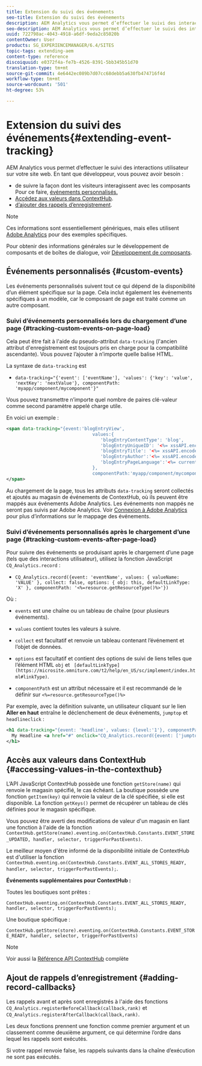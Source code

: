 ```yaml
---
title: Extension du suivi des événements
seo-title: Extension du suivi des événements
description: AEM Analytics vous permet d’effectuer le suivi des interactions utilisateur sur votre site web.
seo-description: AEM Analytics vous permet d’effectuer le suivi des interactions utilisateur sur votre site web.
uuid: 722798ac-4043-4918-a6df-9eda2c85020b
contentOwner: User
products: SG_EXPERIENCEMANAGER/6.4/SITES
topic-tags: extending-aem
content-type: reference
discoiquuid: e0372f4a-fe7b-4526-8391-5bb345b51d70
translation-type: tm+mt
source-git-commit: 4e6442ec089b7d07cc68debb5a630fb474716f4d
workflow-type: tm+mt
source-wordcount: '501'
ht-degree: 53%

---
```



# Extension du suivi des événements{#extending-event-tracking}

AEM Analytics vous permet d’effectuer le suivi des interactions utilisateur sur votre site web. En tant que développeur, vous pouvez avoir besoin :

* de suivre la façon dont les visiteurs interagissent avec les composants Pour ce faire, [événements personnalisés.](#custom-events)
* [Accédez aux valeurs dans ContextHub](/help/sites-developing/extending-analytics.md#accessing-values-in-the-contexthub).
* [d’ajouter des rappels d’enregistrement](#adding-record-callbacks).

>[!NOTE]
>
>Ces informations sont essentiellement génériques, mais elles utilisent [Adobe Analytics](/help/sites-administering/adobeanalytics.md) pour des exemples spécifiques.
>
>Pour obtenir des informations générales sur le développement de composants et de boîtes de dialogue, voir [Développement de composants](/help/sites-developing/components.md).

## Événements personnalisés {#custom-events}

Les événements personnalisés suivent tout ce qui dépend de la disponibilité d’un élément spécifique sur la page. Cela inclut également les événements spécifiques à un modèle, car le composant de page est traité comme un autre composant.

### Suivi d’événements personnalisés lors du chargement d’une page  {#tracking-custom-events-on-page-load}

Cela peut être fait à l&#39;aide du pseudo-attribut `data-tracking` (l&#39;ancien attribut d&#39;enregistrement est toujours pris en charge pour la compatibilité ascendante). Vous pouvez l’ajouter à n’importe quelle balise HTML.

La syntaxe de `data-tracking` est

* `data-tracking="{'event': ['eventName'], 'values': {'key': 'value', 'nextKey': 'nextValue'}, componentPath: 'myapp/component/mycomponent'}"`

Vous pouvez transmettre n’importe quel nombre de paires clé-valeur comme second paramètre appelé charge utile.

En voici un exemple :

```xml
<span data-tracking="{event:'blogEntryView', 
                                values:{
                                   'blogEntryContentType': 'blog', 
                                   'blogEntryUniqueID': '<%= xssAPI.encodeForJSString(entry.getId()) %>',
                                   'blogEntryTitle': '<%= xssAPI.encodeForJSString(entry.getTitle()) %>',
                                   'blogEntryAuthor':'<%= xssAPI.encodeForJSString(entry.getAuthor()) %>',
                                   'blogEntryPageLanguage':'<%= currentPage.getLanguage(true) %>'
                                },
                                componentPath:'myapp/component/mycomponent'}">
</span>
```

Au chargement de la page, tous les attributs `data-tracking` seront collectés et ajoutés au magasin de événements de ContextHub, où ils peuvent être mappés aux événements Adobe Analytics. Les événements non mappés ne seront pas suivis par Adobe Analytics. Voir [Connexion à Adobe Analytics](/help/sites-administering/adobeanalytics.md) pour plus d’informations sur le mappage des événements.

### Suivi d’événements personnalisés après le chargement d’une page {#tracking-custom-events-after-page-load}

Pour suivre des événements se produisant après le chargement d’une page (tels que des interactions utilisateur), utilisez la fonction JavaScript `CQ_Analytics.record` :

* `CQ_Analytics.record({event: 'eventName', values: { valueName: 'VALUE' }, collect: false, options: { obj: this, defaultLinkType: 'X' }, componentPath: '<%=resource.getResourceType()%>'})`

Où :

* `events` est une chaîne ou un tableau de chaîne (pour plusieurs événements).

* `values` contient toutes les valeurs à suivre.
* `collect` est facultatif et renvoie un tableau contenant l’événement et l’objet de données.
* `options` est facultatif et contient des options de suivi de liens telles que l’élément HTML  `obj` et  ` [defaultLinkType](https://microsite.omniture.com/t2/help/en_US/sc/implement/index.html#linkType)`.

* `componentPath` est un attribut nécessaire et il est recommandé de le définir sur  `<%=resource.getResourceType()%>`

Par exemple, avec la définition suivante, un utilisateur cliquant sur le lien **Aller en haut** entraîne le déclenchement de deux événements, `jumptop` et `headlineclick` :

```xml
<h1 data-tracking="{event: 'headline', values: {level:'1'}, componentPath: '<%=resource.getResourceType()%>'}">
  My Headline <a href="#" onclick="CQ_Analytics.record({event: ['jumptop','headlineclick'],  values: {level:'1'}, componentPath: '<%=resource.getResourceType()%>'})">Jump to top</a>
</h1>
```

## Accès aux valeurs dans ContextHub {#accessing-values-in-the-contexthub}

L’API JavaScript ContextHub possède une fonction `getStore(name)` qui renvoie le magasin spécifié, le cas échéant. La boutique possède une fonction `getItem(key)` qui renvoie la valeur de la clé spécifiée, si elle est disponible. La fonction `getKeys()` permet de récupérer un tableau de clés définies pour le magasin spécifique.

Vous pouvez être averti des modifications de valeur d&#39;un magasin en liant une fonction à l&#39;aide de la fonction `ContextHub.getStore(name).eventing.on(ContextHub.Constants.EVENT_STORE_UPDATED, handler, selector, triggerForPastEvents)`.

Le meilleur moyen d&#39;être informé de la disponibilité initiale de ContextHub est d&#39;utiliser la fonction `ContextHub.eventing.on(ContextHub.Constants.EVENT_ALL_STORES_READY, handler, selector, triggerForPastEvents);`.

**Événements supplémentaires pour ContextHub :**

Toutes les boutiques sont prêtes :

`ContextHub.eventing.on(ContextHub.Constants.EVENT_ALL_STORES_READY, handler, selector, triggerForPastEvents);`

Une boutique spécifique :

`ContextHub.getStore(store).eventing.on(ContextHub.Constants.EVENT_STORE_READY, handler, selector, triggerForPastEvents)`

>[!NOTE]
>
>Voir aussi la [Référence API ContextHub](https://helpx.adobe.com/experience-manager/6-4/sites/developing/using/contexthub-api.html#ContextHubJavascriptAPIReference) complète

## Ajout de rappels d’enregistrement {#adding-record-callbacks}

Les rappels avant et après sont enregistrés à l&#39;aide des fonctions `CQ_Analytics.registerBeforeCallback(callback,rank)` et `CQ_Analytics.registerAfterCallback(callback,rank)`.

Les deux fonctions prennent une fonction comme premier argument et un classement comme deuxième argument, ce qui détermine l’ordre dans lequel les rappels sont exécutés.

Si votre rappel renvoie false, les rappels suivants dans la chaîne d’exécution ne sont pas exécutés.
